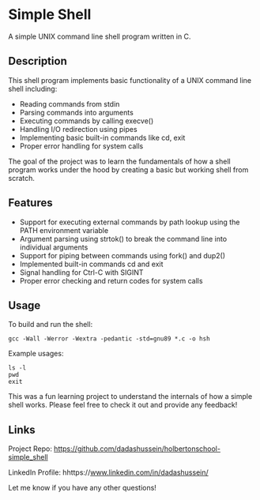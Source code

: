 # Simple Shell

A simple UNIX command line shell program written in C. 

## Description

This shell program implements basic functionality of a UNIX command line shell including:

- Reading commands from stdin
- Parsing commands into arguments 
- Executing commands by calling execve()
- Handling I/O redirection using pipes 
- Implementing basic built-in commands like cd, exit
- Proper error handling for system calls

The goal of the project was to learn the fundamentals of how a shell program works under the hood by creating a basic but working shell from scratch.

## Features

- Support for executing external commands by path lookup using the PATH environment variable
- Argument parsing using strtok() to break the command line into individual arguments
- Support for piping between commands using fork() and dup2()
- Implemented built-in commands cd and exit
- Signal handling for Ctrl-C with SIGINT
- Proper error checking and return codes for system calls

## Usage

To build and run the shell:

```
gcc -Wall -Werror -Wextra -pedantic -std=gnu89 *.c -o hsh
```

Example usages:

```
ls -l 
pwd
exit
```


This was a fun learning project to understand the internals of how a simple shell works. Please feel free to check it out and provide any feedback!

## Links

Project Repo: https://github.com/dadashussein/holbertonschool-simple_shell

LinkedIn Profile: hhttps://www.linkedin.com/in/dadashussein/

Let me know if you have any other questions!